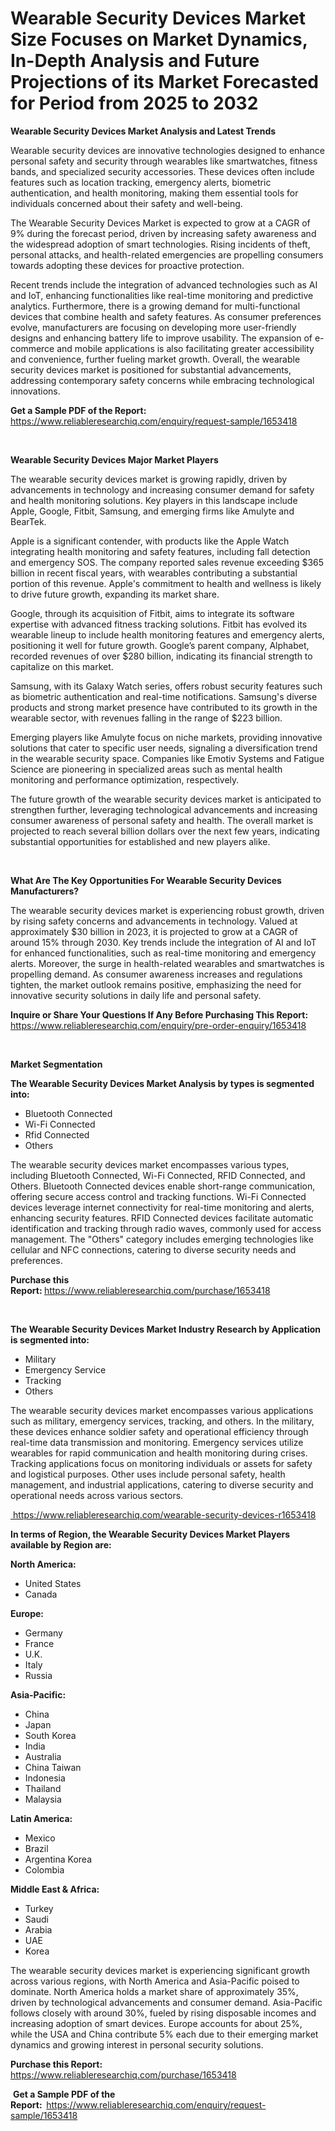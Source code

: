 <p><h1>Wearable Security Devices Market Size Focuses on Market Dynamics, In-Depth Analysis and Future Projections of its Market Forecasted for Period from 2025 to 2032</h1></p><p><strong>Wearable Security Devices Market Analysis and Latest Trends</strong></p>
<p><p>Wearable security devices are innovative technologies designed to enhance personal safety and security through wearables like smartwatches, fitness bands, and specialized security accessories. These devices often include features such as location tracking, emergency alerts, biometric authentication, and health monitoring, making them essential tools for individuals concerned about their safety and well-being.</p><p>The Wearable Security Devices Market is expected to grow at a CAGR of 9% during the forecast period, driven by increasing safety awareness and the widespread adoption of smart technologies. Rising incidents of theft, personal attacks, and health-related emergencies are propelling consumers towards adopting these devices for proactive protection.</p><p>Recent trends include the integration of advanced technologies such as AI and IoT, enhancing functionalities like real-time monitoring and predictive analytics. Furthermore, there is a growing demand for multi-functional devices that combine health and safety features. As consumer preferences evolve, manufacturers are focusing on developing more user-friendly designs and enhancing battery life to improve usability. The expansion of e-commerce and mobile applications is also facilitating greater accessibility and convenience, further fueling market growth. Overall, the wearable security devices market is positioned for substantial advancements, addressing contemporary safety concerns while embracing technological innovations.</p></p>
<p><strong>Get a Sample PDF of the Report:&nbsp;</strong> <a href="https://www.reliableresearchiq.com/enquiry/request-sample/1653418?utm_campaign=2319&utm_medium=2&utm_source=Github&utm_content=ia&utm_term=16042025&utm_id=wearable-security-devices">https://www.reliableresearchiq.com/enquiry/request-sample/1653418</a></p>
<p>&nbsp;</p>
<p><strong>Wearable Security Devices Major Market Players</strong></p>
<p><p>The wearable security devices market is growing rapidly, driven by advancements in technology and increasing consumer demand for safety and health monitoring solutions. Key players in this landscape include Apple, Google, Fitbit, Samsung, and emerging firms like Amulyte and BearTek.</p><p>Apple is a significant contender, with products like the Apple Watch integrating health monitoring and safety features, including fall detection and emergency SOS. The company reported sales revenue exceeding $365 billion in recent fiscal years, with wearables contributing a substantial portion of this revenue. Apple's commitment to health and wellness is likely to drive future growth, expanding its market share.</p><p>Google, through its acquisition of Fitbit, aims to integrate its software expertise with advanced fitness tracking solutions. Fitbit has evolved its wearable lineup to include health monitoring features and emergency alerts, positioning it well for future growth. Google’s parent company, Alphabet, recorded revenues of over $280 billion, indicating its financial strength to capitalize on this market.</p><p>Samsung, with its Galaxy Watch series, offers robust security features such as biometric authentication and real-time notifications. Samsung's diverse products and strong market presence have contributed to its growth in the wearable sector, with revenues falling in the range of $223 billion.</p><p>Emerging players like Amulyte focus on niche markets, providing innovative solutions that cater to specific user needs, signaling a diversification trend in the wearable security space. Companies like Emotiv Systems and Fatigue Science are pioneering in specialized areas such as mental health monitoring and performance optimization, respectively.</p><p>The future growth of the wearable security devices market is anticipated to strengthen further, leveraging technological advancements and increasing consumer awareness of personal safety and health. The overall market is projected to reach several billion dollars over the next few years, indicating substantial opportunities for established and new players alike.</p></p>
<p>&nbsp;</p>
<p><strong>What Are The Key Opportunities For Wearable Security Devices Manufacturers?</strong></p>
<p><p>The wearable security devices market is experiencing robust growth, driven by rising safety concerns and advancements in technology. Valued at approximately $30 billion in 2023, it is projected to grow at a CAGR of around 15% through 2030. Key trends include the integration of AI and IoT for enhanced functionalities, such as real-time monitoring and emergency alerts. Moreover, the surge in health-related wearables and smartwatches is propelling demand. As consumer awareness increases and regulations tighten, the market outlook remains positive, emphasizing the need for innovative security solutions in daily life and personal safety.</p></p>
<p><strong>Inquire or Share Your Questions If Any Before Purchasing This Report:</strong> <a href="https://www.reliableresearchiq.com/enquiry/pre-order-enquiry/1653418?utm_campaign=2319&utm_medium=2&utm_source=Github&utm_content=ia&utm_term=16042025&utm_id=wearable-security-devices">https://www.reliableresearchiq.com/enquiry/pre-order-enquiry/1653418</a></p>
<p>&nbsp;</p>
<p><strong>Market Segmentation</strong></p>
<p><strong>The Wearable Security Devices Market Analysis by types is segmented into:</strong></p>
<p><ul><li>Bluetooth Connected</li><li>Wi-Fi Connected</li><li>Rfid Connected</li><li>Others</li></ul></p>
<p><p>The wearable security devices market encompasses various types, including Bluetooth Connected, Wi-Fi Connected, RFID Connected, and Others. Bluetooth Connected devices enable short-range communication, offering secure access control and tracking functions. Wi-Fi Connected devices leverage internet connectivity for real-time monitoring and alerts, enhancing security features. RFID Connected devices facilitate automatic identification and tracking through radio waves, commonly used for access management. The "Others" category includes emerging technologies like cellular and NFC connections, catering to diverse security needs and preferences.</p></p>
<p><strong>Purchase this Report:&nbsp;</strong><a href="https://www.reliableresearchiq.com/purchase/1653418?utm_campaign=2319&utm_medium=2&utm_source=Github&utm_content=ia&utm_term=16042025&utm_id=wearable-security-devices">https://www.reliableresearchiq.com/purchase/1653418</a></p>
<p>&nbsp;</p>
<p><strong>The Wearable Security Devices Market Industry Research by Application is segmented into:</strong></p>
<p><ul><li>Military</li><li>Emergency Service</li><li>Tracking</li><li>Others</li></ul></p>
<p><p>The wearable security devices market encompasses various applications such as military, emergency services, tracking, and others. In the military, these devices enhance soldier safety and operational efficiency through real-time data transmission and monitoring. Emergency services utilize wearables for rapid communication and health monitoring during crises. Tracking applications focus on monitoring individuals or assets for safety and logistical purposes. Other uses include personal safety, health management, and industrial applications, catering to diverse security and operational needs across various sectors.</p></p>
<p><a href="https://www.reliableresearchiq.com/wearable-security-devices-r1653418?utm_campaign=2319&utm_medium=2&utm_source=Github&utm_content=ia&utm_term=16042025&utm_id=wearable-security-devices">&nbsp;https://www.reliableresearchiq.com/wearable-security-devices-r1653418</a></p>
<p><strong>In terms of Region, the Wearable Security Devices Market Players available by Region are:</strong></p>
<p>
    <p> <strong> North America: </strong>
        <ul>
            <li>United States</li>
            <li>Canada</li>
        </ul>
        </p> 
    <p> <strong> Europe: </strong>
        <ul>
            <li>Germany</li>
            <li>France</li>
            <li>U.K.</li>
            <li>Italy</li>
            <li>Russia</li>
        </ul>
        </p> 
    <p> <strong> Asia-Pacific: </strong>
        <ul>
            <li>China</li>
            <li>Japan</li>
            <li>South Korea</li>
            <li>India</li>
            <li>Australia</li>
            <li>China Taiwan</li>
            <li>Indonesia</li>
            <li>Thailand</li>
            <li>Malaysia</li>
        </ul>
        </p> 
    <p> <strong> Latin America: </strong>
        <ul>
            <li>Mexico</li>
            <li>Brazil</li>
            <li>Argentina Korea</li>
            <li>Colombia</li>
        </ul>
        </p> 
    <p> <strong> Middle East & Africa: </strong>
        <ul>
            <li>Turkey</li>
            <li>Saudi</li>
            <li>Arabia</li>
            <li>UAE</li>
            <li>Korea</li>
        </ul>
    </p>
    </p>
<p><p>The wearable security devices market is experiencing significant growth across various regions, with North America and Asia-Pacific poised to dominate. North America holds a market share of approximately 35%, driven by technological advancements and consumer demand. Asia-Pacific follows closely with around 30%, fueled by rising disposable incomes and increasing adoption of smart devices. Europe accounts for about 25%, while the USA and China contribute 5% each due to their emerging market dynamics and growing interest in personal security solutions.</p></p>
<p><strong>Purchase this Report: </strong><a href="https://www.reliableresearchiq.com/purchase/1653418?utm_campaign=2319&utm_medium=2&utm_source=Github&utm_content=ia&utm_term=16042025&utm_id=wearable-security-devices">https://www.reliableresearchiq.com/purchase/1653418</a></p>
<p>&nbsp;<strong>Get a Sample PDF of the Report:&nbsp;&nbsp;</strong><a href="https://www.reliableresearchiq.com/enquiry/request-sample/1653418?utm_campaign=2319&utm_medium=2&utm_source=Github&utm_content=ia&utm_term=16042025&utm_id=wearable-security-devices">https://www.reliableresearchiq.com/enquiry/request-sample/1653418</a></p>
<p><strong></strong></p>
<p><p></p><p></p><p></p></p>